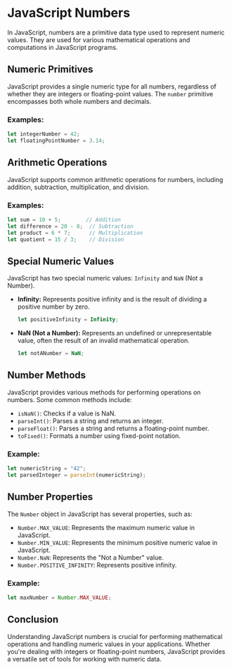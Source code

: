 # JavaScript Numbers

In JavaScript, numbers are a primitive data type used to represent numeric values. They are used for various mathematical operations and computations in JavaScript programs.

## Numeric Primitives

JavaScript provides a single numeric type for all numbers, regardless of whether they are integers or floating-point values. The `number` primitive encompasses both whole numbers and decimals.

### Examples:

```javascript
let integerNumber = 42;
let floatingPointNumber = 3.14;
```

## Arithmetic Operations

JavaScript supports common arithmetic operations for numbers, including addition, subtraction, multiplication, and division.

### Examples:

```javascript
let sum = 10 + 5;        // Addition
let difference = 20 - 8;  // Subtraction
let product = 6 * 7;      // Multiplication
let quotient = 15 / 3;    // Division
```

## Special Numeric Values

JavaScript has two special numeric values: `Infinity` and `NaN` (Not a Number).

- **Infinity:** Represents positive infinity and is the result of dividing a positive number by zero.

  ```javascript
  let positiveInfinity = Infinity;
  ```

- **NaN (Not a Number):** Represents an undefined or unrepresentable value, often the result of an invalid mathematical operation.

  ```javascript
  let notANumber = NaN;
  ```

## Number Methods

JavaScript provides various methods for performing operations on numbers. Some common methods include:

- `isNaN()`: Checks if a value is NaN.
- `parseInt()`: Parses a string and returns an integer.
- `parseFloat()`: Parses a string and returns a floating-point number.
- `toFixed()`: Formats a number using fixed-point notation.

### Example:

```javascript
let numericString = "42";
let parsedInteger = parseInt(numericString);
```

## Number Properties

The `Number` object in JavaScript has several properties, such as:

- `Number.MAX_VALUE`: Represents the maximum numeric value in JavaScript.
- `Number.MIN_VALUE`: Represents the minimum positive numeric value in JavaScript.
- `Number.NaN`: Represents the "Not a Number" value.
- `Number.POSITIVE_INFINITY`: Represents positive infinity.

### Example:

```javascript
let maxNumber = Number.MAX_VALUE;
```

## Conclusion

Understanding JavaScript numbers is crucial for performing mathematical operations and handling numeric values in your applications. Whether you're dealing with integers or floating-point numbers, JavaScript provides a versatile set of tools for working with numeric data.


